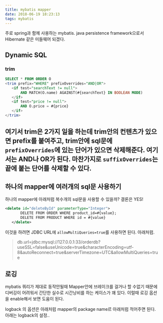 ```yaml
---
title: mybatis mapper
date: 2018-06-19 18:23:13
tags: mybatis
---
```


 주로 spring과 함께 사용하는 mybatis. java persistence framework으로서 Hibernate 같은 미들웨어 되겠다.

 ## Dynamic SQL

 ### trim

 ```sql
 SELECT * FROM ORDER O
<trim prefix="WHERE" prefixOverrides="AND|OR">
    <if test="searchText != null">
        AND MATCH(O.name) AGAINST(#{searchText} IN BOOLEAN MODE)
    </if>
    <if test="price != null">
        AND O.price = #{price}
    </if>
</trim>
 ```

여기서 trim은 2가지 일을 하는데 trim안의 컨텐츠가 있으면 prefix를 붙여주고, trim안에 sql문에 `prefixOverrides`에 있는 단어가 있으면 삭제해준다. 여기서는 AND나 OR가 된다.
마찬가지로 `suffixOverrides`는 끝에 붙는 단어를 삭제할 수 있다.
-


 ## 하나의 mapper에 여러개의 sql문 사용하기

 하나의 mapper에 아래처럼 복수개의 sql문을 사용할 수 있을까? 결론은 YES!

 ```xml
 <delete id="deleteById" parameterType="Integer">
        DELETE FROM ORDER WHERE product_id=#{value};
        DELETE FROM PRODUCT WHERE id = #{value}
    </delete>
 ```

 이것을 하려면 JDBC URL에 `allowMultiQueries=true`를 사용하면 된다. 아래처럼.

 > db.url=jdbc:mysql://127.0.0.1:33/orderdb?useSSL=false&useUnicode=true&characterEncoding=utf-8&autoReconnect=true&serverTimezone=UTC&allowMultiQueries=true

## 로깅

mybatis 쿼리가 제대로 동작안될때 Mapper안에 브레이크를 걸거나 할 수없기 때문에 디버깅이 어려워서 간단한 실수로 시간낭비를 하는 케이스가 꽤 있다.
이럴때 로깅 옵션을 enable해서 보면 도움이 된다.

logback 의 옵션은 아래처럼 mapper의 package name르 아래처럼 적어주면 된다. 아래는 logback의 설정..

> <logger name="mapper.package.name" level="DEBUG"/>